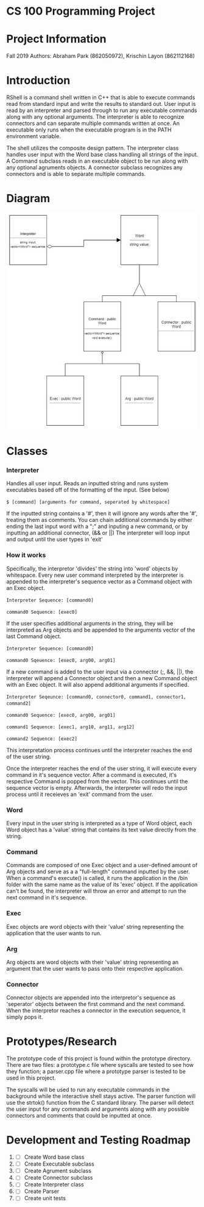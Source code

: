 # CS 100 Programming Project

# Project Information
Fall 2019
Authors: Abraham Park (862050972), Krischin Layon (862112168)

# Introduction
RShell is a command shell written in C++ that is able to execute commands read from standard input and write the results to standard out. User input is read by an interpreter and parsed through to run any executable commands along with any optional arguments. The interpreter is able to recognize connectors and can separate multiple commands written at once. An executable only runs when the executable program is in the PATH environment variable. 

The shell utilizes the composite design pattern. The interpreter class handles user input with the Word base class handling all strings of the input. A Command subclass reads in an executable object to be run along with any optional agruments objects. A connector subclass recognizes any connectors and is able to separate multiple commands. 

# Diagram
[OMT_DIAGRAM]: images/diagram3.jpg "OMT Diagram"

![alt-text][OMT_DIAGRAM]

# Classes

### Interpreter
Handles all user input. Reads an inputted string and runs system executables based off of the formatting of the input. (See below)

``` $ [command] [arguments for command, seperated by whitespace] ```

If the inputted string contains a '#', then it will ignore any words after the '#', treating them as comments.
You can chain additional commands by either ending the last input word with a ";" and inputing a new command, or by inputting an additional connector, (&& or ||)
The interpreter will loop input and output until the user types in 'exit'
### How it works
Specifically, the interpretor 'divides' the string into 'word' objects by whitespace.
Every new user command interpreted by the interpreter is appended to the interpreter's sequence vector as a Command object with an Exec object. 

``` Interpreter Sequence: [command0] ```

``` command0 Sequence: [exec0] ```

If the user specifies additional arguments in the string, they will be interpreted as Arg objects and be appended to the arguments vector of the last Command object.

``` Interpreter Sequence: [command0] ```

``` command0 Sqeuence: [exec0, arg00, arg01] ```

If a new command is added to the user input via a connector (;, &&, ||), the interpreter will append a Connector object and then a new Command object with an Exec object. It will also append additional arguments if specified.

``` Interpreter Seqeunce: [command0, connector0, command1, connector1, command2] ```

``` command0 Sequence: [exec0, arg00, arg01] ```

``` command1 Sequence: [exec1, arg10, arg11, arg12] ```

``` command2 Sequence: [exec2] ```

This interpretation process continues until the interpreter reaches the end of the user string.

Once the interpreter reaches the end of the user string, it will execute every command in it's sequence vector. After a command is executed, it's respective Command is popped from the vector.
This continues until the sequence vector is empty. Afterwards, the interpreter will redo the input process until it receieves an 'exit' command from the user.

### Word
Every input in the user string is interpreted as a type of Word object, each Word object has a 'value' string that contains its text value directly from the string.

### Command
Commands are composed of one Exec object and a user-defined amount of  Arg objects and serve as a a "full-length" command inputted by the user.
When a command's execute() is called, it runs the application in the /bin folder with the same name as the value of its 'exec' object.
If the application can't be found, the interpreter will throw an error and attempt to run the next command in it's sequence.

### Exec
Exec objects are word objects with their 'value' string representing the application that the user wants to run. 

### Arg
Arg objects are word objects with their 'value' string representing an argument that the user wants to pass onto their respective application.

### Connector
Connector objects are appended into the interpretor's sequence as 'seperator' objects between the first command and the next command.
When the interpretor reaches a connector in the execution sequence, it simply pops it.

# Prototypes/Research
The prototype code of this project is found within the prototype directory. There are two files: a prototype.c file where syscalls are tested to see how they function; a parser.cpp file where a prototype parser is tested to be used in this project. 

The syscalls will be used to run any executable commands in the background while the interactive shell stays active. The parser function will use the strtok() function from the C standard library. The parser will detect the user input for any commands and arguments along with any possible connectors and comments that could be inputted at once. 


# Development and Testing Roadmap
1. - [ ] Create Word base class
1. - [ ] Create Executable subclass 
1. - [ ] Create Agrument subclass 
1. - [ ] Create Connector subclass 
1. - [ ] Create Interpreter class
1. - [ ] Create Parser 
1. - [ ] Create unit tests 
